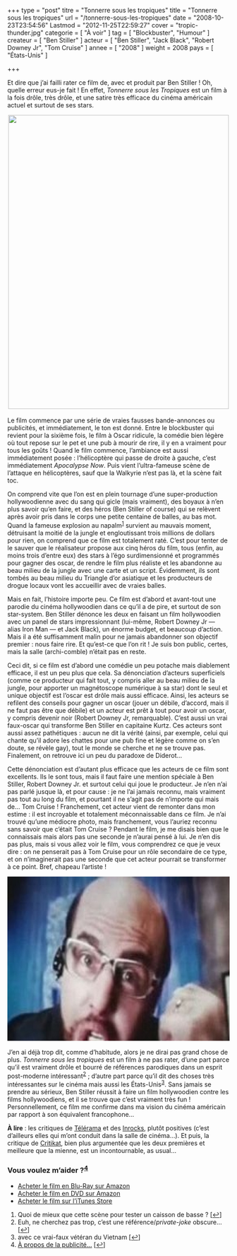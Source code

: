 +++
type = "post"
titre = "Tonnerre sous les tropiques"
title = "Tonnerre sous les tropiques"
url = "/tonnerre-sous-les-tropiques"
date = "2008-10-23T23:54:56"
Lastmod = "2012-11-25T22:59:27"
cover = "tropic-thunder.jpg"
categorie = [ "À voir" ]
tag = [ "Blockbuster", "Humour" ]
createur = [ "Ben Stiller" ]
acteur = [ "Ben Stiller", "Jack Black", "Robert Downey Jr", "Tom Cruise" ]
annee = [ "2008" ]
weight = 2008
pays = [ "États-Unis" ]

+++

<p>Et dire que j&rsquo;ai failli rater ce film de, avec et produit par Ben Stiller ! Oh, quelle erreur eus-je fait ! En effet, <em>Tonnerre sous les Tropiques</em> est un film à la fois drôle, très drôle, et une satire très efficace du cinéma américain actuel et surtout de ses stars.</p>
<p style="text-align: center;"><a href="http://www.allocine.fr/film/fichefilm_gen_cfilm=59011.html"><img class="alignnone size-full wp-image-833" title="18976808" src="18976808.jpg" alt="" width="500" height="666" /></a></p>
<p>Le film commence par une série de vraies fausses bande-annonces ou publicités, et immédiatement, le ton est donné. Entre le blockbuster qui revient pour la sixième fois, le film à Oscar ridicule, la comédie bien légère où tout repose sur le pet et une pub à mourir de rire, il y en a vraiment pour tous les goûts ! Quand le film commence, l&rsquo;ambiance est aussi immédiatement posée : l&rsquo;hélicoptère qui passe de droite à gauche, c&rsquo;est immédiatement <em>Apocalypse Now</em>. Puis vient l&rsquo;ultra-fameuse scène de l&rsquo;attaque en hélicoptères, sauf que la Walkyrie n&rsquo;est pas là, et la scène fait toc.</p>
<p>On comprend vite que l&rsquo;on est en plein tournage d&rsquo;une super-production hollywoodienne avec du sang qui gicle (mais vraiment), des boyaux à n&rsquo;en plus savoir qu&rsquo;en faire, et des héros (Ben Stiller of course) qui se relèvent après avoir pris dans le corps une petite centaine de balles, au bas mot. Quand la fameuse explosion au napalm<sup><a href="#footnote_0_831" id="identifier_0_831" class="footnote-link footnote-identifier-link" title="Quoi de mieux que cette sc&egrave;ne pour tester un caisson de basse ?">1</a></sup> survient au mauvais moment, détruisant la moitié de la jungle et engloutissant trois millions de dollars pour rien, on comprend que ce film est totalement raté. C&rsquo;est pour tenter de le sauver que le réalisateur propose aux cinq héros du film, tous (enfin, au moins trois d&rsquo;entre eux) des stars à l&rsquo;égo surdimensionné et programmés pour gagner des oscar, de rendre le film plus réaliste et les abandonne au beau milieu de la jungle avec une carte et un script. Évidemment, ils sont tombés au beau milieu du Triangle d&rsquo;or asiatique et les producteurs de drogue locaux vont les accueillir avec de vraies balles.</p>
<p>Mais en fait, l&rsquo;histoire importe peu. Ce film est d&rsquo;abord et avant-tout une parodie du cinéma hollywoodien dans ce qu&rsquo;il a de pire, et surtout de son star-system. Ben Stiller dénonce les deux en faisant un film hollywoodien avec un panel de stars impressionnant (lui-même, Robert Downey Jr — alias Iron Man — et Jack Black), un énorme budget, et beaucoup d&rsquo;action. Mais il a été suffisamment malin pour ne jamais abandonner son objectif premier : nous faire rire. Et qu&rsquo;est-ce que l&rsquo;on rit ! Je suis bon public, certes, mais la salle (archi-comble) n&rsquo;était pas en reste.</p>
<p>Ceci dit, si ce film est d&rsquo;abord une comédie un peu potache mais diablement efficace, il est un peu plus que cela. Sa dénonciation d&rsquo;acteurs superficiels (comme ce producteur qui fait tout, y compris aller au beau milieu de la jungle, pour apporter un magnétoscope numérique à sa star) dont le seul et unique objectif est l&rsquo;oscar est drôle mais aussi efficace. Ainsi, les acteurs se refilent des conseils pour gagner un oscar (jouer un débile, d&rsquo;accord, mais il ne faut pas être que débile) et un acteur est prêt à tout pour avoir un oscar, y compris devenir noir (Robert Downey Jr, remarquable). C&rsquo;est aussi un vrai faux-oscar qui transforme Ben Stiller en capitaine Kurtz. Ces acteurs sont aussi assez pathétiques : aucun ne dit la vérité (ainsi, par exemple, celui qui chante qu&rsquo;il adore les chattes pour une pub fine et légère comme on s&rsquo;en doute, se révèle gay), tout le monde se cherche et ne se trouve pas. Finalement, on retrouve ici un peu du paradoxe de Diderot&#8230;</p>
<p>Cette dénonciation est d&rsquo;autant plus efficace que les acteurs de ce film sont excellents. Ils le sont tous, mais il faut faire une mention spéciale à Ben Stiller, Robert Downey Jr. et surtout celui qui joue le producteur. Je n&rsquo;en n&rsquo;ai pas parlé jusque là, et pour cause : je ne l&rsquo;ai jamais reconnu, mais vraiment pas tout au long du film, et pourtant il ne s&rsquo;agit pas de n&rsquo;importe qui mais de&#8230; Tom Cruise ! Franchement, cet acteur vient de remonter dans mon estime : il est incroyable et totalement méconnaissable dans ce film. Je n&rsquo;ai trouvé qu&rsquo;une médiocre photo, mais franchement, vous l&rsquo;auriez reconnu sans savoir que c&rsquo;était Tom Cruise ? Pendant le film, je me disais bien que le connaissais mais alors pas une seconde je n&rsquo;aurai pensé à lui. Je n&rsquo;en dis pas plus, mais si vous allez voir le film, vous comprendrez ce que je veux dire : on ne penserait pas à Tom Cruise pour un rôle secondaire de ce type, et on n&rsquo;imaginerait pas une seconde que cet acteur pourrait se transformer à ce point. Bref, chapeau l&rsquo;artiste !</p>
<p style="text-align: center;"><img src="tom-cruise-tonnerre-sous-les-tropiques.jpg" alt="" title="tom-cruise-tonnerre-sous-les-tropiques" width="670" height="372" class="aligncenter size-full wp-image-7855" /></p>
<p>J&rsquo;en ai déjà trop dit, comme d&rsquo;habitude, alors je ne dirai pas grand chose de plus. <em>Tonnerre sous les tropiques</em> est un film à ne pas rater, d&rsquo;une part parce qu&rsquo;il est vraiment drôle et bourré de références parodiques dans un esprit post-moderne intéressant<sup><a href="#footnote_1_831" id="identifier_1_831" class="footnote-link footnote-identifier-link" title="Euh, ne cherchez pas trop, c&rsquo;est une r&eacute;f&eacute;rence/private-joke obscure&hellip;">2</a></sup> ; d&rsquo;autre part parce qu&rsquo;il dit des choses très intéressantes sur le cinéma mais aussi les États-Unis<sup><a href="#footnote_2_831" id="identifier_2_831" class="footnote-link footnote-identifier-link" title="avec ce vrai-faux v&eacute;t&eacute;ran du Vietnam">3</a></sup>. Sans jamais se prendre au sérieux, Ben Stiller réussit à faire un film hollywoodien contre les films hollywoodiens, et il se trouve que c&rsquo;est vraiment très fun ! Personnellement, ce film me confirme dans ma vision du cinéma américain par rapport à son équivalent francophone&#8230;</p>
<p><strong>À lire</strong> : les critiques de <a href="http://www.telerama.fr/cinema/films/tonnerre-sous-les-tropiques,356564,critique.php">Télérama</a> et des <a href="http://www.lesinrocks.com/index.php?id=58&amp;tx_critic[notule]=209457&amp;cHash=ff8a21ccde">Inrocks</a>, plutôt positives (c&rsquo;est d&rsquo;ailleurs elles qui m&rsquo;ont conduit dans la salle de cinéma&#8230;). Et puis, la critique de <a href="http://www.critikat.com/Tonnerre-sous-les-tropiques.html">Critikat</a>, bien plus argumentée que les deux premières et meilleure que la mienne, est un incontournable, as usual&#8230;</p>
<div class="amazon">
<h3>Vous voulez m&rsquo;aider ?<sup><a href="#footnote_3_831" id="identifier_3_831" class="footnote-link footnote-identifier-link" title="&Agrave; propos de la publicit&eacute;&hellip;">4</a></sup></h3>
<ul>
<li><a href="http://www.amazon.fr/gp/product/B001QGCSXY/ref=as_li_ss_tl?ie=UTF8&#038;tag=leblogdenic07-21&#038;linkCode=as2&#038;camp=1642&#038;creative=19458&#038;creativeASIN=B001QGCSXY">Acheter le film en Blu-Ray sur Amazon</a></li>
<li><a href="http://www.amazon.fr/gp/product/B001QGCSXO/ref=as_li_ss_tl?ie=UTF8&#038;tag=leblogdenic07-21&#038;linkCode=as2&#038;camp=1642&#038;creative=19458&#038;creativeASIN=B001QGCSXO">Acheter le film en DVD sur Amazon</a></li>
<li><a href="https://itunes.apple.com/fr/movie/tonnerre-sous-les-tropiques/id365636030">Acheter le film sur l&rsquo;iTunes Store</a></li>
</ul>
</div>
<ol class="footnotes"><li id="footnote_0_831" class="footnote">Quoi de mieux que cette scène pour tester un caisson de basse ? [<a href="#identifier_0_831" class="footnote-link footnote-back-link">&#8617;</a>]</li><li id="footnote_1_831" class="footnote">Euh, ne cherchez pas trop, c&rsquo;est une référence/<em>private-joke</em> obscure&#8230; [<a href="#identifier_1_831" class="footnote-link footnote-back-link">&#8617;</a>]</li><li id="footnote_2_831" class="footnote">avec ce vrai-faux vétéran du Vietnam [<a href="#identifier_2_831" class="footnote-link footnote-back-link">&#8617;</a>]</li><li id="footnote_3_831" class="footnote"><a href="http://voiretmanger.fr/soutien/">À propos de la publicité…</a> [<a href="#identifier_3_831" class="footnote-link footnote-back-link">&#8617;</a>]</li></ol>
